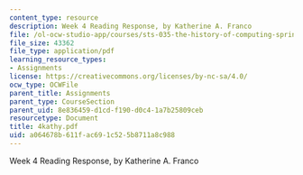 ```yaml
---
content_type: resource
description: Week 4 Reading Response, by Katherine A. Franco
file: /ol-ocw-studio-app/courses/sts-035-the-history-of-computing-spring-2004/a064678b611fac691c525b8711a8c988_4kathy.pdf
file_size: 43362
file_type: application/pdf
learning_resource_types:
- Assignments
license: https://creativecommons.org/licenses/by-nc-sa/4.0/
ocw_type: OCWFile
parent_title: Assignments
parent_type: CourseSection
parent_uid: 8e836459-d1cd-f190-d0c4-1a7b25809ceb
resourcetype: Document
title: 4kathy.pdf
uid: a064678b-611f-ac69-1c52-5b8711a8c988
---
```

Week 4 Reading Response, by Katherine A. Franco